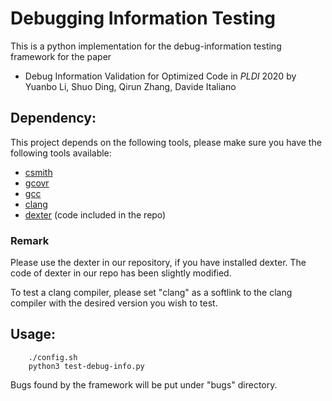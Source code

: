 # Debugging Information Testing

This is a python implementation for the debug-information testing framework for the paper 

- Debug Information Validation for Optimized Code in *PLDI* 2020 by Yuanbo Li, Shuo Ding, Qirun Zhang, Davide Italiano

## Dependency:
    
This project depends on the following tools, please make sure you have the following tools available:
        
- [csmith](https://embed.cs.utah.edu/csmith/) 
- [gcovr](https://gcovr.com/en/stable/)
- [gcc](https://gcc.gnu.org/)
- [clang](https://clang.llvm.org/)
- [dexter](https://github.com/llvm/llvm-project/tree/master/debuginfo-tests/dexter) (code included in the repo)

### Remark
Please use the dexter in our repository, if you have installed dexter. The code of dexter in our repo has been slightly modified.

To test a clang compiler, please set "clang" as a softlink to the clang compiler with the desired version you wish to test.

## Usage:
```
    ./config.sh
    python3 test-debug-info.py
```
Bugs found by the framework will be put under "bugs" directory.
